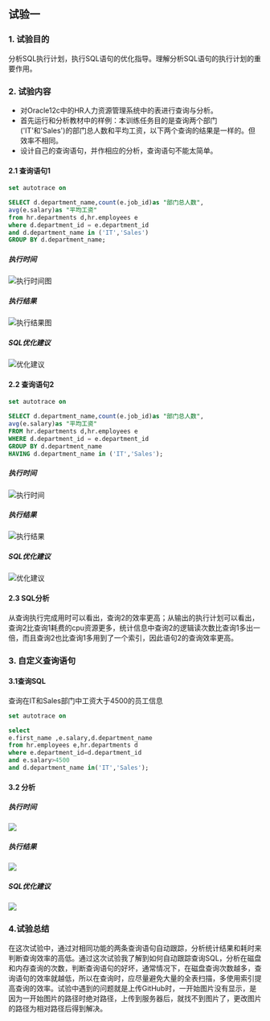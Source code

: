 ## 试验一

### 1. 试验目的

分析SQL执行计划，执行SQL语句的优化指导。理解分析SQL语句的执行计划的重要作用。

### 2. 试验内容

* 对Oracle12c中的HR人力资源管理系统中的表进行查询与分析。
* 首先运行和分析教材中的样例：本训练任务目的是查询两个部门('IT'和'Sales')的部门总人数和平均工资，以下两个查询的结果是一样的。但效率不相同。
* 设计自己的查询语句，并作相应的分析，查询语句不能太简单。

#### 2.1 查询语句1

```sql
set autotrace on

SELECT d.department_name,count(e.job_id)as "部门总人数",
avg(e.salary)as "平均工资"
from hr.departments d,hr.employees e
where d.department_id = e.department_id
and d.department_name in ('IT','Sales')
GROUP BY d.department_name;
```

##### 执行时间

![执行时间图](.\pic\1.png)

##### 执行结果

![执行结果图](.\pic\2.png)

##### SQL优化建议

![优化建议](.\pic\3.png)

#### 2.2 查询语句2

```sql
set autotrace on

SELECT d.department_name,count(e.job_id)as "部门总人数",
avg(e.salary)as "平均工资"
FROM hr.departments d,hr.employees e
WHERE d.department_id = e.department_id
GROUP BY d.department_name
HAVING d.department_name in ('IT','Sales');
```

##### 执行时间

![执行时间](.\pic\4.png)

##### 执行结果

![执行结果](.\pic\5.png)

##### SQL优化建议

![优化建议](.\pic\6.png)

#### 2.3 SQL分析

 从查询执行完成用时可以看出，查询2的效率更高；从输出的执行计划可以看出，查询2比查询1耗费的cpu资源更多，统计信息中查询2的逻辑读次数比查询1多出一倍，而且查询2也比查询1多用到了一个索引，因此语句2的查询效率更高。

### 3. 自定义查询语句

#### 3.1查询SQL

查询在IT和Sales部门中工资大于4500的员工信息

```sql
set autotrace on

select 
e.first_name ,e.salary,d.department_name
from hr.employees e,hr.departments d
where e.department_id=d.department_id 
and e.salary>4500 
and d.department_name in('IT','Sales');
```

#### 3.2 分析

##### 执行时间

![](.\pic\7.png)

##### 执行结果

![](.\pic\8.png)

##### SQL优化建议

![](.\pic\9.png)

### 4.试验总结

在这次试验中，通过对相同功能的两条查询语句自动跟踪，分析统计结果和耗时来判断查询效率的高低。通过这次试验我了解到如何自动跟踪查询SQL，分析在磁盘和内存查询的次数，判断查询语句的好坏，通常情况下，在磁盘查询次数越多，查询语句的效率就越低，所以在查询时，应尽量避免大量的全表扫描，多使用索引提高查询的效率。试验中遇到的问题就是上传GitHub时，一开始图片没有显示，是因为一开始图片的路径时绝对路径，上传到服务器后，就找不到图片了，更改图片的路径为相对路径后得到解决。